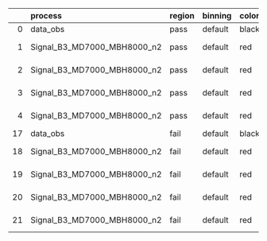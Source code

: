|    | process                     | region   | binning   | color   | process_type   |   scale | variation   | source_filename                                                      | source_histname    | alias                       | title     |   combine_idx |     lnN |   shapes | syst_type   | direction   | variation_alias   |
|---:|:----------------------------|:---------|:----------|:--------|:---------------|--------:|:------------|:---------------------------------------------------------------------|:-------------------|:----------------------------|:----------|--------------:|--------:|---------:|:------------|:------------|:------------------|
|  0 | data_obs                    | pass     | default   | black   | DATA           |       1 | nominal     | ./histograms_for_2DAlphabet_v18//BH_Data.root                        | hpass              | Data                        | Data      |           nan | nan     |      nan | nan         | nan         | nan               |
|  1 | Signal_B3_MD7000_MBH8000_n2 | pass     | default   | red     | SIGNAL         |       1 | lumi        | ./histograms_for_2DAlphabet_v18//BH_Signal_B3_MD7000_MBH8000_n2.root | hpass              | Signal_B3_MD7000_MBH8000_n2 | BH signal |           nan |   1.016 |      nan | lnN         | nan         | nan               |
|  2 | Signal_B3_MD7000_MBH8000_n2 | pass     | default   | red     | SIGNAL         |       1 | SVM         | ./histograms_for_2DAlphabet_v18//BH_Signal_B3_MD7000_MBH8000_n2.root | hpass_SVMsyst_up   | Signal_B3_MD7000_MBH8000_n2 | BH signal |           nan | nan     |        1 | shapes      | Up          | SVMsyst           |
|  3 | Signal_B3_MD7000_MBH8000_n2 | pass     | default   | red     | SIGNAL         |       1 | SVM         | ./histograms_for_2DAlphabet_v18//BH_Signal_B3_MD7000_MBH8000_n2.root | hpass_SVMsyst_down | Signal_B3_MD7000_MBH8000_n2 | BH signal |           nan | nan     |        1 | shapes      | Down        | SVMsyst           |
|  4 | Signal_B3_MD7000_MBH8000_n2 | pass     | default   | red     | SIGNAL         |       1 | nominal     | ./histograms_for_2DAlphabet_v18//BH_Signal_B3_MD7000_MBH8000_n2.root | hpass              | Signal_B3_MD7000_MBH8000_n2 | BH signal |           nan | nan     |      nan | nan         | nan         | nan               |
| 17 | data_obs                    | fail     | default   | black   | DATA           |       1 | nominal     | ./histograms_for_2DAlphabet_v18//BH_Data.root                        | hfail              | Data                        | Data      |           nan | nan     |      nan | nan         | nan         | nan               |
| 18 | Signal_B3_MD7000_MBH8000_n2 | fail     | default   | red     | SIGNAL         |       1 | lumi        | ./histograms_for_2DAlphabet_v18//BH_Signal_B3_MD7000_MBH8000_n2.root | hfail              | Signal_B3_MD7000_MBH8000_n2 | BH signal |           nan |   1.016 |      nan | lnN         | nan         | nan               |
| 19 | Signal_B3_MD7000_MBH8000_n2 | fail     | default   | red     | SIGNAL         |       1 | SVM         | ./histograms_for_2DAlphabet_v18//BH_Signal_B3_MD7000_MBH8000_n2.root | hfail_SVMsyst_up   | Signal_B3_MD7000_MBH8000_n2 | BH signal |           nan | nan     |        1 | shapes      | Up          | SVMsyst           |
| 20 | Signal_B3_MD7000_MBH8000_n2 | fail     | default   | red     | SIGNAL         |       1 | SVM         | ./histograms_for_2DAlphabet_v18//BH_Signal_B3_MD7000_MBH8000_n2.root | hfail_SVMsyst_down | Signal_B3_MD7000_MBH8000_n2 | BH signal |           nan | nan     |        1 | shapes      | Down        | SVMsyst           |
| 21 | Signal_B3_MD7000_MBH8000_n2 | fail     | default   | red     | SIGNAL         |       1 | nominal     | ./histograms_for_2DAlphabet_v18//BH_Signal_B3_MD7000_MBH8000_n2.root | hfail              | Signal_B3_MD7000_MBH8000_n2 | BH signal |           nan | nan     |      nan | nan         | nan         | nan               |